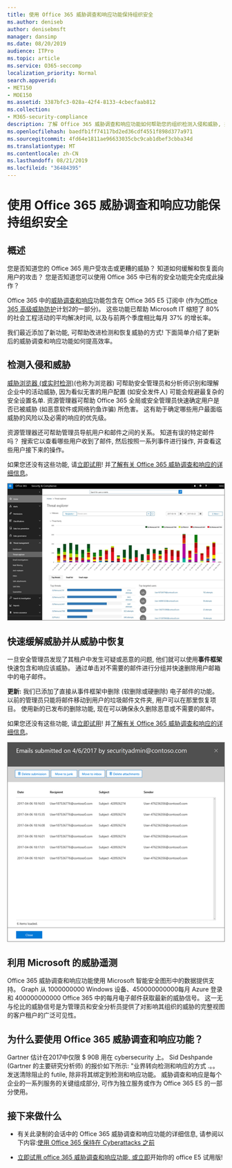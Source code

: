 ```yaml
---
title: 使用 Office 365 威胁调查和响应功能保持组织安全
ms.author: deniseb
author: denisebmsft
manager: dansimp
ms.date: 08/20/2019
audience: ITPro
ms.topic: article
ms.service: O365-seccomp
localization_priority: Normal
search.appverid:
- MET150
- MOE150
ms.assetid: 3387bfc3-028a-42f4-8133-4cbecfaab812
ms.collection:
- M365-security-compliance
description: 了解 Office 365 威胁调查和响应功能如何帮助您的组织检测入侵和威胁, 并快速缓解和恢复威胁。
ms.openlocfilehash: baedfb1ff74117bd2ed36cdf4551f898d377a971
ms.sourcegitcommit: 4fd64e1811ae96633035cbc9cab1dbef3cbba34d
ms.translationtype: MT
ms.contentlocale: zh-CN
ms.lasthandoff: 08/21/2019
ms.locfileid: "36484395"
---
```

# <a name="keep-your-organization-safe-with-office-365-threat-investigation-and-response-capabilities"></a>使用 Office 365 威胁调查和响应功能保持组织安全

## <a name="overview"></a>概述

您是否知道您的 Office 365 用户受攻击或更糟的威胁？ 知道如何缓解和恢复面向用户的攻击？ 您是否知道您可以使用 Office 365 中已有的安全功能完全完成此操作？ 
  
Office 365 中的[威胁调查和响应](office-365-ti.md)功能包含在 Office 365 E5 订阅中 (作为[Office 365 高级威胁防护](office-365-atp.md)计划2的一部分)。 这些功能已帮助 Microsoft IT 缩短了 80% 的社会工程活动的平均解决时间, 以及与前两个季度相比每月 37% 的增长率。 

我们最近添加了新功能, 可帮助改进检测和恢复威胁的方式! 下面简单介绍了更新后的威胁调查和响应功能如何提高效率。
  
## <a name="detect-intrusions-and-threats"></a>检测入侵和威胁

[威胁浏览器 (或实时检测)](threat-explorer.md)(也称为浏览器) 可帮助安全管理员和分析师识别和理解企业中的活动威胁, 因为看似无害的用户配置 (如安全发件人) 可能会规避最复杂的安全设置名单. 资源管理器可帮助 Office 365 全局或安全管理员快速确定用户是否已被威胁 (如恶意软件或网络钓鱼诈骗) 所危害。 这有助于确定哪些用户最面临威胁的风险以及必需的响应的优先级。 
  
资源管理器还可帮助管理员导航用户和邮件之间的关系。 知道有误的特定邮件吗？ 搜索它以查看哪些用户收到了邮件, 然后按照一系列事件进行操作, 并查看这些用户接下来的操作。

如果您还没有这些功能, 请[立即试用](https://aka.ms/tryo365threatintel3)! 并[了解有关 Office 365 威胁调查和响应的详细信息](https://aka.ms/readmoreabouto365threatintel)。
  
![Office 365 中的威胁资源管理器的屏幕截图, 由恶意软件系列进行颜色编码](media/591338dd-252a-437d-b5f2-87aa42e74b0c.png)
  
## <a name="quickly-mitigate-and-recover-from-threats"></a>快速缓解威胁并从威胁中恢复

一旦安全管理员发现了其租户中发生可疑或恶意的问题, 他们就可以使用**事件框架**快速包含和响应该威胁。 通过单击对不需要的邮件进行分组并快速删除用户邮箱中的电子邮件。 
  
 **更新:** 我们已添加了直接从事件框架中删除 (软删除或硬删除) 电子邮件的功能。 以前的管理员只能将邮件移动到用户的垃圾邮件文件夹, 用户可以在那里恢复项目。 使用新的已发布的删除功能, 现在可以确保永久删除恶意或不需要的邮件。 
  
如果您还没有这些功能, 请[立即试用](https://aka.ms/tryo365threatintel3)! 并[了解有关 Office 365 威胁调查和响应的详细信息](https://aka.ms/readmoreabouto365threatintel)。
  
![事件修正的电子邮件列表的屏幕截图](media/9d8452d3-d8d2-4b26-81f9-76396e08dd17.png)
  
## <a name="leverage-the-threat-telemetry-of-microsoft"></a>利用 Microsoft 的威胁遥测

Office 365 威胁调查和响应功能使用 Microsoft 智能安全图形中的数据提供支持。 Graph 从 1000000000 Windows 设备、450000000000每月 Azure 登录和 400000000000 Office 365 中的每月电子邮件获取最新的威胁信号。 这一无与伦比的威胁信号是为管理员和安全分析员提供了对影响其组织的威胁的完整视图的客户租户的广泛可见性。 
  
## <a name="why-use-office-365-threat-investigation-and-response-capabilities"></a>为什么要使用 Office 365 威胁调查和响应功能？

Gartner 估计在2017中仅限 $ 90B 用在 cybersecurity 上。 Sid Deshpande (Gartner 的主要研究分析师) 的报价如下所示: "业界转向检测和响应的方式 .。。 发送清除阻止的 futile, 除非将其绑定到检测和响应功能。 威胁调查和响应是每个企业的一系列服务的关键组成部分, 可作为独立服务或作为 Office 365 E5 的一部分使用。
  
## <a name="whats-next"></a>接下来做什么

- 有关此录制的会话中的 Office 365 威胁调查和响应功能的详细信息, 请参阅以下内容:[使用 Office 365 保持在 Cyberattacks 之前](https://myignite.microsoft.com/videos/53723)
    
- [立即试用 office 365 威胁调查和响应功能, 或立即](https://aka.ms/tryo365threatintel3)开始你的 office E5 试用版! 
    

